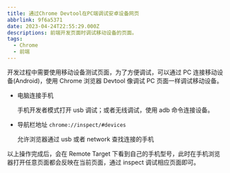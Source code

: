 ```yaml
---
title: 通过Chrome Devtool在PC端调试安卓设备网页
abbrlink: 9f6a5371
date: 2023-04-24T22:55:29.000Z
descriptions: 前端开发页面时调试移动设备的页面。
tags:
  - Chrome
  - 前端
---
```


开发过程中需要使用移动设备测试页面，为了方便调试，可以通过 PC 连接移动设备(Android)，使用 Chrome 浏览器 Devtool 像调试 PC 页面一样调试移动设备。

- 电脑连接手机

  手机开发者模式打开 usb 调试；或者无线调试，使用 adb 命令连接设备。

- 导航栏地址 `chrome://inspect/#devices`

  允许浏览器通过 usb 或者 network 查找连接的手机

以上操作完成后，会在 Remote Target 下看到自己的手机型号，此时在手机浏览器打开任意页面都会反映在当前页面，通过 inspect 调试相应页面即可。
